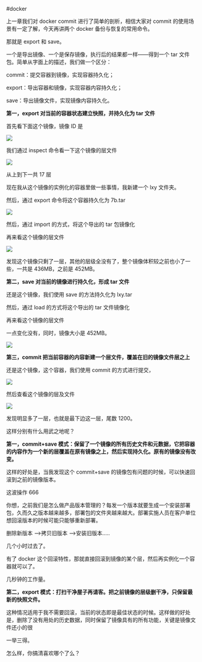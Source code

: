 #docker

上一章我们对 docker commit 进行了简单的剖析，相信大家对 commit 的使用场景有一定了解，今天再讲两个 docker 备份与恢复的常用命令。

那就是 export 和 save。

一个是导出镜像、一个是保存镜像，执行后的结果都一样——得到一个 tar 文件包。简单从字面上的描述，我们做一个区分：

commit：提交容器到镜像，实现容器持久化；

export：导出容器和镜像，实现容器内容持久化；

save：导出镜像文件，实现镜像内容持久化。

**第一，export 对当前的容器状态建立快照，并持久化为 tar 文件**

首先看下面这个镜像，镜像 ID 是

![](https://pic3.zhimg.com/v2-87e39c99185e022bdd54303d2217867e_b.png)

我们通过 inspect 命令看一下这个镜像的层文件

![](https://pic4.zhimg.com/v2-0eccffb60554c5a1a794c6b929ce01fb_b.jpg)

从上到下一共 17 层

现在我从这个镜像的实例化的容器里做一些事情，我新建一个 lxy 文件夹。

然后，通过 export 命令将这个容器持久化为 7b.tar

![](https://pic3.zhimg.com/v2-667c8da15c26b77332667e64228fd08e_b.png)

然后，通过 import 的方式，将这个导出的 tar 包镜像化

再来看这个镜像的层文件

![](https://pic4.zhimg.com/v2-62fffb2baacbfa840d73503712f8d71f_b.png)

发现这个镜像只剩了一层，其他的层级全没有了，整个镜像体积较之前也小了一些，一共是 436MB，之前是 452MB。

**第二，save 对当前的镜像进行持久化，形成 tar 文件**

还是这个镜像，我们使用 save 的方法持久化为 lxy.tar

然后，通过 load 的方式将这个导出的 tar 文件镜像化

再来看这个镜像的层文件

一点变化没有，同时，镜像大小是 452MB。

![](https://pic3.zhimg.com/v2-f1b3cb32444715366cc15687816886f6_b.jpg)

**第三，commit 把当前容器的内容新建一个层文件，覆盖在旧的镜像文件层之上**

还是这个镜像，这个容器，我们使用 commit 的方式进行提交，

![](https://pic3.zhimg.com/v2-ff372829ab76b7af63dd28c49762bf66_b.png)

然后查看这个镜像的层及文件

![](https://pic4.zhimg.com/v2-a53afdd604a0430c0bdfbc3c9f158503_b.jpg)

发现明显多了一层，也就是最下边这一层，尾数 1200。

这样分别有什么用武之地呢？

**第一，commit+save 模式：保留了一个镜像的所有历史文件和元数据，它把容器的内容作为一个新的层覆盖在原有镜像之上，然后实现持久化。原有的镜像没有改变。** 

这样的好处是，当我发现这个 commit+save 的镜像包有问题的时候，可以快速回滚到之前的镜像版本。

这波操作 666

你想，之前我们是怎么做产品版本管理的？每发一个版本就要生成一个安装部署包，久而久之版本越来越多，部署包的文件夹越来越大。部署实施人员在客户单位想回滚版本的时候可能只能够重新部署。

删除新版本 -->拷贝旧版本 -->安装旧版本…..

几个小时过去了。

有了 docker 这个回滚特性，那就直接回滚到镜像的某个层，然后再实例化一个容器就可以了。

几秒钟的工作量。

**第二，export 模式：打扫干净屋子再请客。把之前镜像的层级删干净，只保留最新的快照文件。** 

这种情况适用于我不需要回滚，当前的状态即是最佳状态的时候。这样做的好处是，删除了没有用处的历史数据，同时保留了镜像具有的所有功能，关键是镜像文件还小的很

一举三得。

怎么样，你搞清喜欢哪个了么？